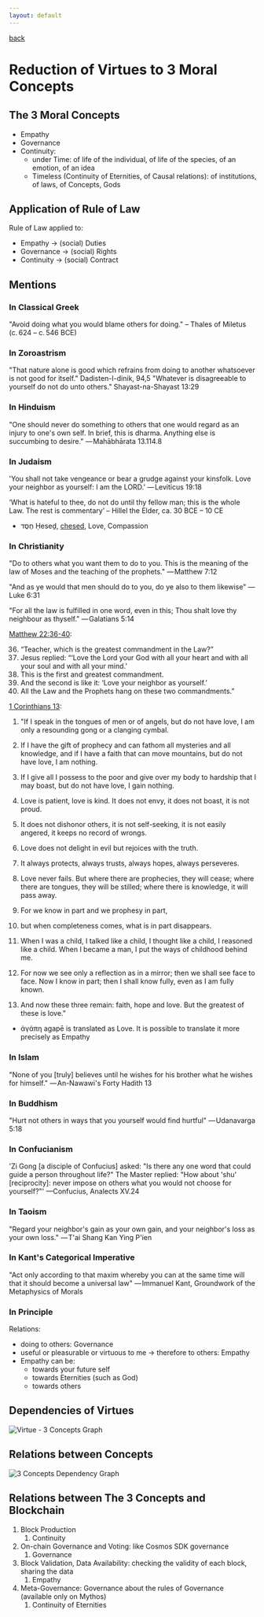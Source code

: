 ```yaml
---
layout: default
---
```

[back](./)

# Reduction of Virtues to 3 Moral Concepts

## The 3 Moral Concepts

- Empathy
- Governance
- Continuity: 
    - under Time: of life of the individual, of life of the species, of an emotion, of an idea
    - Timeless (Continuity of Eternities, of Causal relations): of institutions, of laws, of Concepts, Gods

## Application of Rule of Law

Rule of Law applied to:
- Empathy -> (social) Duties
- Governance -> (social) Rights
- Continuity -> (social) Contract

## Mentions

### In Classical Greek

"Avoid doing what you would blame others for doing." – Thales of Miletus (c. 624 – c. 546 BCE)

### In Zoroastrism

"That nature alone is good which refrains from doing to another whatsoever is not good for itself." Dadisten-I-dinik, 94,5
"Whatever is disagreeable to yourself do not do unto others." Shayast-na-Shayast 13:29

### In Hinduism

"One should never do something to others that one would regard as an injury to one's own self. In brief, this is dharma. Anything else is succumbing to desire." — Mahābhārata 13.114.8

### In Judaism

'You shall not take vengeance or bear a grudge against your kinsfolk. Love your neighbor as yourself: I am the LORD.' — Leviticus 19:18

‘What is hateful to thee, do not do until thy fellow man; this is the whole Law. The rest is commentary’ – Hillel the Elder, ca. 30 BCE – 10 CE

- חֶסֶד Ḥeseḏ, [chesed](https://en.wikipedia.org/wiki/Chesed), Love, Compassion

### In Christianity

"Do to others what you want them to do to you. This is the meaning of the law of Moses and the teaching of the prophets." — Matthew 7:12

"And as ye would that men should do to you, do ye also to them likewise" — Luke 6:31

"For all the law is fulfilled in one word, even in this; Thou shalt love thy neighbour as thyself." — Galatians 5:14

[Matthew 22:36-40](https://www.biblegateway.com/passage/?search=Matthew+22%3A36-40&version=NIV):

36. “Teacher, which is the greatest commandment in the Law?”
1. Jesus replied: “‘Love the Lord your God with all your heart and with all your soul and with all your mind.’
1. This is the first and greatest commandment.
1. And the second is like it: ‘Love your neighbor as yourself.’
1. All the Law and the Prophets hang on these two commandments.”


[1 Corinthians 13](https://www.biblegateway.com/passage/?search=1+Corinthians+13&version=NIV):

1. "If I speak in the tongues of men or of angels, but do not have love, I am only a resounding gong or a clanging cymbal. 
1. If I have the gift of prophecy and can fathom all mysteries and all knowledge, and if I have a faith that can move mountains, but do not have love, I am nothing. 
1. If I give all I possess to the poor and give over my body to hardship that I may boast, but do not have love, I gain nothing.

1. Love is patient, love is kind. It does not envy, it does not boast, it is not proud. 
1. It does not dishonor others, it is not self-seeking, it is not easily angered, it keeps no record of wrongs. 
1. Love does not delight in evil but rejoices with the truth. 
1. It always protects, always trusts, always hopes, always perseveres.

1. Love never fails. But where there are prophecies, they will cease; where there are tongues, they will be stilled; where there is knowledge, it will pass away. 
1. For we know in part and we prophesy in part, 
1. but when completeness comes, what is in part disappears. 
1. When I was a child, I talked like a child, I thought like a child, I reasoned like a child. When I became a man, I put the ways of childhood behind me. 
1. For now we see only a reflection as in a mirror; then we shall see face to face. Now I know in part; then I shall know fully, even as I am fully known.

1. And now these three remain: faith, hope and love. But the greatest of these is love."

- ἀγάπη agapē is translated as Love. It is possible to translate it more precisely as Empathy

### In Islam

"None of you [truly] believes until he wishes for his brother what he wishes for himself." — An-Nawawi's Forty Hadith 13

### In Buddhism

"Hurt not others in ways that you yourself would find hurtful" — Udanavarga 5:18

### In Confucianism

'Zi Gong [a disciple of Confucius] asked: "Is there any one word that could guide a person throughout life?"
The Master replied: 
"How about 'shu' [reciprocity]: never impose on others what you would not choose for yourself?"' —Confucius, Analects XV.24

### In Taoism

"Regard your neighbor's gain as your own gain, and your neighbor's loss as your own loss." — T'ai Shang Kan Ying P'ien

### In Kant's Categorical Imperative

"Act only according to that maxim whereby you can at the same time will that it should become a universal law" — Immanuel Kant, Groundwork of the Metaphysics of Morals

### In Principle

Relations:
- doing to others: Governance
- useful or pleasurable or virtuous to me -> therefore to others: Empathy
- Empathy can be: 
  - towards your future self
  - towards Eternities (such as God)
  - towards others

## Dependencies of Virtues

![Virtue - 3 Concepts Graph](images/3virtues2.png)

## Relations between Concepts

![3 Concepts Dependency Graph](images/3concepts.png)


## Relations between The 3 Concepts and Blockchain


1. Block Production
    1. Continuity
1. On-chain Governance and Voting: like Cosmos SDK governance 
    1. Governance
1. Block Validation, Data Availability: checking the validity of each block, sharing the data
    1. Empathy
1. Meta-Governance: Governance about the rules of Governance (available only on Mythos)
    1. Continuity of Eternities
